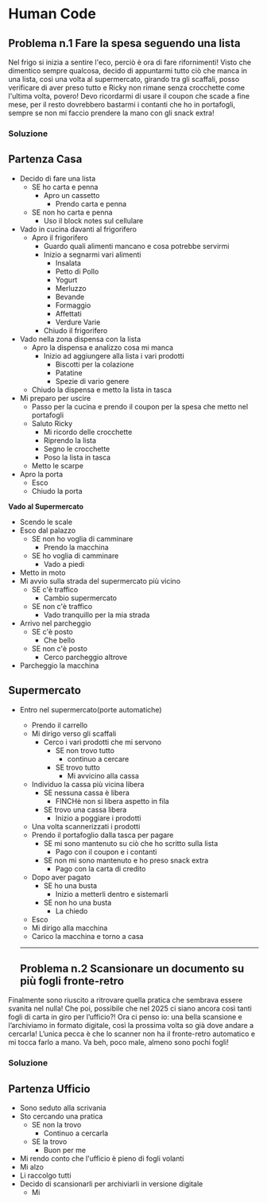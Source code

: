 # Human Code

## Problema n.1 Fare la spesa seguendo una lista

Nel frigo si inizia a sentire l'eco, perciò è ora di fare rifornimenti!
Visto che dimentico sempre qualcosa, decido di appuntarmi tutto ciò che manca in una lista, così una volta al supermercato, girando tra gli scaffali, posso verificare di aver preso tutto e Ricky non rimane senza crocchette come l'ultima volta, povero! Devo ricordarmi di usare il coupon che scade a fine mese, per il resto dovrebbero bastarmi i contanti che ho in portafogli, sempre se non mi faccio prendere la mano con gli snack extra!

### Soluzione

**Partenza Casa**
---
- Decido di fare una lista
  - SE ho carta e penna
    - Apro un cassetto
      - Prendo carta e penna
  - SE non ho carta e penna 
    - Uso il block notes sul cellulare
- Vado in cucina davanti al frigorifero
   - Apro il frigorifero
     - Guardo quali alimenti mancano e cosa potrebbe servirmi
     - Inizio a segnarmi vari alimenti
       - Insalata
       - Petto di Pollo
       - Yogurt
       - Merluzzo
       - Bevande
       - Formaggio
       - Affettati
       - Verdure Varie
     - Chiudo il frigorifero
- Vado nella zona dispensa con la lista
  - Apro la dispensa e analizzo cosa mi manca
    - Inizio ad aggiungere alla lista i vari prodotti
      - Biscotti per la colazione
      - Patatine
      - Spezie di vario genere
  - Chiudo la dispensa e metto la lista in tasca
- Mi preparo per uscire
  - Passo per la cucina e prendo il coupon per la spesa che metto nel portafogli
  - Saluto Ricky
    - Mi ricordo delle crocchette
    - Riprendo la lista
    - Segno le crocchette
    - Poso la lista in tasca
  - Metto le scarpe
- Apro la porta
  - Esco
  - Chiudo la porta

**Vado al Supermercato**

- Scendo le scale
- Esco dal palazzo
  - SE non ho voglia di camminare
    - Prendo la macchina
  - SE ho voglia di camminare
    - Vado a piedi
- Metto in moto
- Mi avvio sulla strada del supermercato più vicino
  - SE c'è traffico
    - Cambio supermercato
  - SE non c'è traffico
    - Vado tranquillo per la mia strada
- Arrivo nel parcheggio
  - SE c'è posto
    - Che bello
  - SE non c'è posto
    - Cerco parcheggio altrove
- Parcheggio la macchina


**Supermercato**
---

- Entro nel supermercato(porte automatiche)
  - Prendo il carrello
  - Mi dirigo verso gli scaffali
    - Cerco i vari prodotti che mi servono
      - SE non trovo tutto
        - continuo a cercare
      - SE trovo tutto
        - Mi avvicino alla cassa
  - Individuo la cassa più vicina libera
    - SE nessuna cassa è libera
      - FINCHè non si libera aspetto in fila
    - SE trovo una cassa libera
      - Inizio a poggiare i prodotti
  - Una volta scannerizzati i prodotti
   - Prendo il portafoglio dalla tasca per pagare
      - SE mi sono mantenuto su ciò che ho scritto sulla lista
        - Pago con il coupon e i contanti
      - SE non mi sono mantenuto e ho preso snack extra
        - Pago con la carta di credito
  - Dopo aver pagato
      - SE ho una busta
        - Inizio a metterli dentro e sistemarli
      - SE non ho una busta
        - La chiedo
  - Esco
  - Mi dirigo alla macchina
  - Carico la macchina e torno a casa



  ___

  ## Problema n.2 Scansionare un documento su più fogli fronte-retro

Finalmente sono riuscito a ritrovare quella pratica che sembrava essere svanita nel nulla! Che poi, possibile che nel 2025 ci siano ancora così tanti fogli di carta in giro per l’ufficio?! Ora ci penso io: una bella scansione e l’archiviamo in formato digitale, così la prossima volta so già dove andare a cercarla! L’unica pecca è che lo scanner non ha il fronte-retro automatico e mi tocca farlo a mano. Va beh, poco male, almeno sono pochi fogli!

### Soluzione

**Partenza Ufficio**
---

- Sono seduto alla scrivania
- Sto cercando una pratica
  - SE non la trovo
    - Continuo a cercarla
  - SE la trovo
    - Buon per me
- Mi rendo conto che l'ufficio è pieno di fogli volanti
- Mi alzo
- Li raccolgo tutti
- Decido di scansionarli per archiviarli in versione digitale
  - Mi 



        


